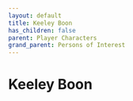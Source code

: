 ```yaml
---
layout: default
title: Keeley Boon
has_children: false
parent: Player Characters
grand_parent: Persons of Interest
---
```


# Keeley Boon
